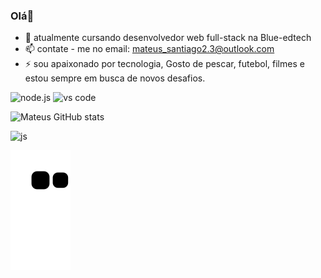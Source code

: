 ### Olá👋


- 🌱 atualmente cursando desenvolvedor web full-stack  na Blue-edtech
- 📫 contate - me no email: mateus_santiago2.3@outlook.com
- ⚡ sou apaixonado por tecnologia, Gosto de pescar, futebol, filmes e  estou sempre em busca de novos desafios.

![node.js](https://img.shields.io/badge/Node.js-43853D?style=for-the-badge&logo=node.js&logoColor=white)
![vs code](https://img.shields.io/badge/Visual_Studio_Code-0078D4?style=for-the-badge&logo=visual%20studio%20code&logoColor=white)

![Mateus GitHub stats](https://github-readme-stats.vercel.app/api?username=MateusSantiagoDev&show_icons=true&theme=dracula)


![js](https://img.shields.io/badge/JavaScript-F7DF1E?style=for-the-badge&logo=javascript&logoColor=black)

![snake gif](https://github.com/MateusSantiagoDev/MateusSantiagoDev/blob/output/github-contribution-grid-snake.svg)
